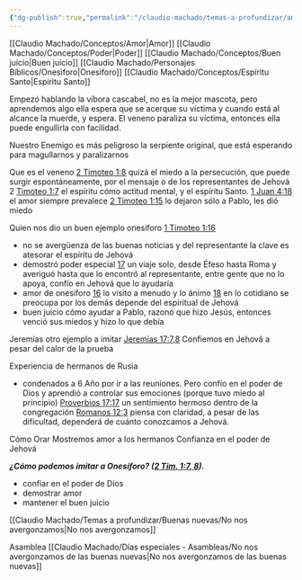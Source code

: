 ```yaml
---
{"dg-publish":true,"permalink":"/claudio-machado/temas-a-profundizar/amor/demostremos-un-espiritu-de-amor-poder-y-buen-juicio/"}
---
```



[[Claudio Machado/Conceptos/Amor\|Amor]]
[[Claudio Machado/Conceptos/Poder\|Poder]]
[[Claudio Machado/Conceptos/Buen juicio\|Buen juicio]]
[[Claudio Machado/Personajes Bíblicos/Onesiforo\|Onesiforo]]
[[Claudio Machado/Conceptos/Espíritu Santo\|Espíritu Santo]]

Empezó hablando la víbora cascabel, no es la mejor mascota, pero aprendemos algo ella espera que se acerque su víctima y cuando está al alcance la muerde, y espera. El veneno paraliza su víctima, entonces ella puede engullirla con facilidad.

Nuestro Enemigo es más peligroso la serpiente original, que está esperando para magullarnos y paralizarnos

Que es el veneno 
[2 Timoteo 1:8](https://wol.jw.org/es/wol/b/r4/lp-s/nwtsty/55/1#v=55:1:7-55:1:8)  quizá el miedo a la persecución, que puede surgir espontáneamente, por el mensaje o de los representantes de Jehová 2 [Timoteo 1:7](https://wol.jw.org/es/wol/b/r4/lp-s/nwtsty/55/1#v=55:1:7) el espíritu cómo actitud mental, y el espíritu Santo. [1 Juan 4:18](https://wol.jw.org/es/wol/b/r4/lp-s/nwtsty/62/4#v=62:4:18) el amor siempre prevalece  [2 Timoteo 1:15](https://wol.jw.org/es/wol/b/r4/lp-s/nwtsty/55/1#v=55:1:15) lo dejaron sólo a Pablo, les dió miedo 

Quien nos dio un buen ejemplo onesiforo [1 Timoteo 1:16](https://wol.jw.org/es/wol/b/r4/lp-s/nwtsty/55/1#v=55:1:16)
- no se avergüenza de las buenas noticias y del representante la clave es atesorar el espíritu de Jehová 
- demostró poder especial [17](https://wol.jw.org/es/wol/b/r4/lp-s/nwtsty/55/1#v=55:1:17) un viaje solo, desde Éfeso hasta Roma y averiguó hasta que lo encontró al representante, entre gente que no lo apoya, confío en Jehová que lo ayudaría 
- amor de onesiforo [16](https://wol.jw.org/es/wol/b/r4/lp-s/nwtsty/55/1#v=55:1:16) lo visito a menudo y lo ánimo [18](https://wol.jw.org/es/wol/b/r4/lp-s/nwtsty/55/1#v=55:1:18) en lo cotidiano se preocupa por los demás depende del espíritual de Jehová 
- buen juicio cómo ayudar a Pablo, razonó que hizo Jesús, entonces venció sus miedos y hizo lo que debía 

Jeremías otro ejemplo a imitar [Jeremías 17:7,8](https://wol.jw.org/es/wol/b/r4/lp-s/nwtsty/24/17#v=24:17:7-24:17:8) Confiemos en Jehová a pesar del calor de la prueba 

Experiencia de hermanos de Rusia 
- condenados a 6 Año por ir a las reuniones. Pero confío en el poder de Dios y aprendió a controlar sus emociones (porque tuvo miedo al principio)
[Proverbios 17:17](https://wol.jw.org/es/wol/b/r4/lp-s/nwtsty/20/17#v=20:17:17) un sentimiento hermoso dentro de la congregación 
[Romanos 12:3](https://wol.jw.org/es/wol/b/r4/lp-s/nwtsty/45/12#v=45:12:3) piensa con claridad, a pesar de las dificultad, dependerá de cuánto conozcamos a Jehová. 

Cómo 
Orar 
Mostremos amor a los hermanos 
Confianza en el poder de Jehová 


***¿Cómo podemos imitar a Onesíforo? ([2 Tim. 1:7, 8](https://wol.jw.org/es/wol/b/r4/lp-s/nwtsty/55/1#v=55:1:7-55:1:8)).***
- confiar en el poder de Dios 
- demostrar amor 
- mantener el buen juicio 


[[Claudio Machado/Temas a profundizar/Buenas nuevas/No nos avergonzamos\|No nos avergonzamos]]

Asamblea [[Claudio Machado/Días especiales - Asambleas/No nos avergonzamos de las buenas nuevas\|No nos avergonzamos de las buenas nuevas]]